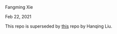 
Fangming Xie

Feb 22, 2021

This repo is superseded by [this](https://github.com/lhqing/snmCAT-seq_integration) repo by Hanqing Liu.

